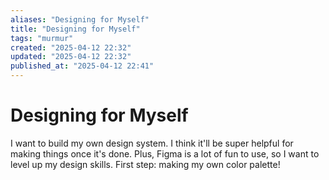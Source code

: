 ```yaml
---
aliases: "Designing for Myself"
title: "Designing for Myself"
tags: "murmur"
created: "2025-04-12 22:32"
updated: "2025-04-12 22:32"
published_at: "2025-04-12 22:41"
---
```


# Designing for Myself

I want to build my own design system. I think it'll be super helpful for making things once it's done.
Plus, Figma is a lot of fun to use, so I want to level up my design skills.
First step: making my own color palette!